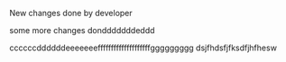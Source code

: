 New changes done by developer

some more changes dondddddddeddd


ccccccddddddeeeeeeeffffffffffffffffffffggggggggg
dsjfhdsfjfksdfjhfhesw
